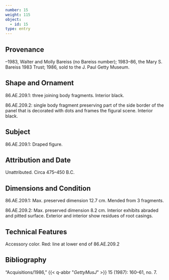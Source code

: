 ```yaml
---
number: 15
weight: 115
object:
  - id: 15
type: entry
---
```


## Provenance

–1983, Walter and Molly Bareiss (no Bareiss number); 1983–86, the Mary S. Bareiss 1983 Trust; 1986, sold to the J. Paul Getty Museum.

## Shape and Ornament

86.AE.209.1: three joining body fragments. Interior black.

86.AE.209.2: single body fragment preserving part of the side border of the panel that is decorated with dots and frames the figural scene. Interior black.

## Subject

86.AE.209.1: Draped figure.

## Attribution and Date

Unattributed. Circa 475–450 B.C.

## Dimensions and Condition

86.AE.209.1: Max. preserved dimension 12.7 cm. Mended from 3 fragments.

86.AE.209.2: Max. preserved dimension 8.2 cm. Interior exhibits abraded and pitted surface. Exterior and interior show residues of root casings.

## Technical Features

Accessory color. Red: line at lower end of 86.AE.209.2

## Bibliography

“Acquisitions/1986,” {{< q-abbr "*GettyMusJ*" >}} 15 (1987): 160–61, no. 7.
